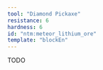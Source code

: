 ```yaml
---
tool: "Diamond Pickaxe"
resistance: 6
hardness: 6
id: "ntm:meteor_lithium_ore"
template: "blockEn"
---
```


TODO
